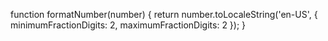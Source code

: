 function formatNumber(number) {
  return number.toLocaleString('en-US', {
    minimumFractionDigits: 2,
    maximumFractionDigits: 2
  });
}
